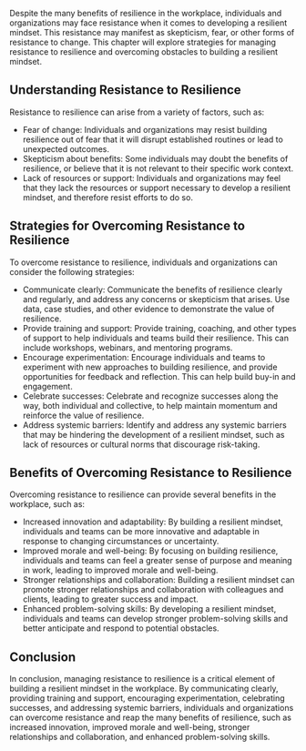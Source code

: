 
Despite the many benefits of resilience in the workplace, individuals and organizations may face resistance when it comes to developing a resilient mindset. This resistance may manifest as skepticism, fear, or other forms of resistance to change. This chapter will explore strategies for managing resistance to resilience and overcoming obstacles to building a resilient mindset.

Understanding Resistance to Resilience
--------------------------------------

Resistance to resilience can arise from a variety of factors, such as:

* Fear of change: Individuals and organizations may resist building resilience out of fear that it will disrupt established routines or lead to unexpected outcomes.
* Skepticism about benefits: Some individuals may doubt the benefits of resilience, or believe that it is not relevant to their specific work context.
* Lack of resources or support: Individuals and organizations may feel that they lack the resources or support necessary to develop a resilient mindset, and therefore resist efforts to do so.

Strategies for Overcoming Resistance to Resilience
--------------------------------------------------

To overcome resistance to resilience, individuals and organizations can consider the following strategies:

* Communicate clearly: Communicate the benefits of resilience clearly and regularly, and address any concerns or skepticism that arises. Use data, case studies, and other evidence to demonstrate the value of resilience.
* Provide training and support: Provide training, coaching, and other types of support to help individuals and teams build their resilience. This can include workshops, webinars, and mentoring programs.
* Encourage experimentation: Encourage individuals and teams to experiment with new approaches to building resilience, and provide opportunities for feedback and reflection. This can help build buy-in and engagement.
* Celebrate successes: Celebrate and recognize successes along the way, both individual and collective, to help maintain momentum and reinforce the value of resilience.
* Address systemic barriers: Identify and address any systemic barriers that may be hindering the development of a resilient mindset, such as lack of resources or cultural norms that discourage risk-taking.

Benefits of Overcoming Resistance to Resilience
-----------------------------------------------

Overcoming resistance to resilience can provide several benefits in the workplace, such as:

* Increased innovation and adaptability: By building a resilient mindset, individuals and teams can be more innovative and adaptable in response to changing circumstances or uncertainty.
* Improved morale and well-being: By focusing on building resilience, individuals and teams can feel a greater sense of purpose and meaning in work, leading to improved morale and well-being.
* Stronger relationships and collaboration: Building a resilient mindset can promote stronger relationships and collaboration with colleagues and clients, leading to greater success and impact.
* Enhanced problem-solving skills: By developing a resilient mindset, individuals and teams can develop stronger problem-solving skills and better anticipate and respond to potential obstacles.

Conclusion
----------

In conclusion, managing resistance to resilience is a critical element of building a resilient mindset in the workplace. By communicating clearly, providing training and support, encouraging experimentation, celebrating successes, and addressing systemic barriers, individuals and organizations can overcome resistance and reap the many benefits of resilience, such as increased innovation, improved morale and well-being, stronger relationships and collaboration, and enhanced problem-solving skills.
